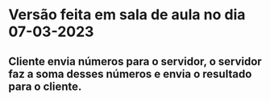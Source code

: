 # Versão feita em sala de aula no dia 07-03-2023


## Cliente envia números para o servidor, o servidor faz a soma desses números e envia o resultado para o cliente.
